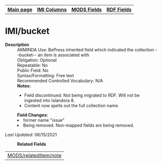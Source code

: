 <!DOCTYPE html>
<html>

<body>
<table style="width:100%">
  <tr>
    <th><a href="index.md">Main page</a></th>
	<th><a href="IMI.md">IMI Columns</a></th>
    <th><a href="MODS.md">MODS Fields</a></th>
    <th><a href="RDF.md">RDF Fields</a></th>
  </tr>
</table>

<h1>IMI/bucket</h1>
<dl>
  <dt><b>Description</b></dt>
  <dd>ARMINDA Use: BePress inherited field which indicated the collection --bucket-- an item is associated with</dd>
  <dd>Obligation: Optional</dd>
  <dd>Repeatable: No</dd>
  <dd>Public Field: No</dd>
  <dd>Syntax/Formatting: Free text</dd>
  <dd>Recommended Controlled Vocabulary: N/A</dd>
  <dd><b>Notes:</b> 
	<ul>
		<li>Field discontinued. Not being migrated to RDF.  Will not be ingested into Islandora 8.</li>
		<li>Content now spells out the full collection name.</li>
	</ul>
	</dd>
  <dd><b>Field Changes: </b>
	<li>former name "issue"</li> 
	<li>Being removed. Non-mapped fields are being removed. </li>
	</dd>
</dl>
<p><i>Last Updated: </i>06/15/2021</p>
<dl>
	<dd><b>Related Fields</b></dd>
		<table>
			<td><a href="mods.relateditem_note.md">MODS/relatedItem/note</a></td>
		</table>
</dl>
</body>
</html>